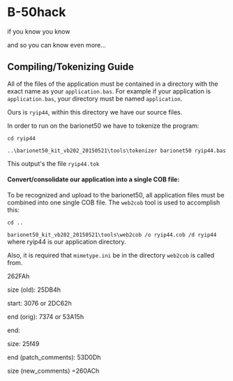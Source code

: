 # B-50hack
if you know you know

and so you can know even more...

## Compiling/Tokenizing Guide

All of the files of the application must be contained in a directory with the exact name as your `application.bas`. For example if your application is `application.bas`, your directory must be named `application`.

Ours is `ryip44`, within this directory we have our source files.

In order to run on the barionet50 we have to tokenize the program:

`cd ryip44`

`..\barionet50_kit_vb202_20150521\tools\tokenizer barionet50 ryip44.bas `

This output's the file `ryip44.tok`

#### Convert/consolidate our application into a single COB file:

To be recognized and upload to the barionet50, all application files must be combined into one single COB file. The `web2cob` tool is used to accomplish this:

`cd ..`

`barionet50_kit_vb202_20150521\tools\web2cob /o ryip44.cob /d ryip44` where ryip44 is our application directory.

Also, it is required that `mimetype.ini` be in the directory `web2cob` is called from. 

262FAh



size (old): 25DB4h

start: 3076 or 2DC62h

end (orig): 7374 or 53A15h

end: 

size: 25f49



end (patch_comments): 53D0Dh

size (new_comments) =260ACh
